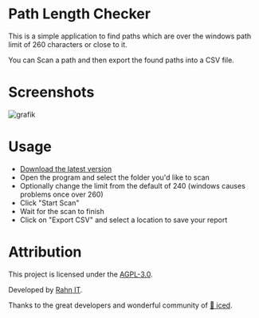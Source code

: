 # Path Length Checker

This is a simple application to find paths which are over the windows path limit of 260 characters or close to it.

You can Scan a path and then export the found paths into a CSV file.

# Screenshots
![grafik](https://github.com/user-attachments/assets/468261dd-6224-419b-95f0-b94cdfb53894)

# Usage

- [Download the latest version](https://github.com/Rahn-IT/path-length-checker/releases/latest/download/path-length-checker.exe)
- Open the program and select the folder you'd like to scan
- Optionally change the limit from the default of 240 (windows causes problems once over 260)
- Click "Start Scan"
- Wait for the scan to finish
- Click on "Export CSV" and select a location to save your report

# Attribution

This project is licensed under the [AGPL-3.0](LICENSE).

Developed by [Rahn IT](https://it-rahn.de/).

Thanks to the great developers and wonderful community of [🧊 iced](https://iced.rs/).
